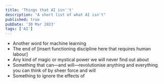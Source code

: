 ```yaml
---
title: 'Things that AI isn''t'
description: "A short list of what AI isn't"
published: true
pubDate: '30 Mar 2023'
tags: ['AI']
---
```


* Another word for machine learning
* The end of &lsqb;insert functioning discipline here that requires human labour&rsqb;
* Any kind of magic or mystical power we will never find out about
* Something that can—and will—revolutionise anything and everything you can think of by sheer force and will
* Something to ignore the effects of